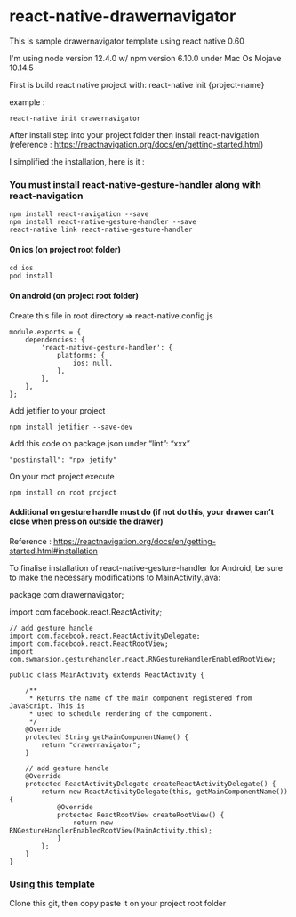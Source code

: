 # react-native-drawernavigator
This is sample drawernavigator template using react native 0.60

I'm using node version 12.4.0 w/ npm version 6.10.0 under Mac Os Mojave 10.14.5

First is build react native project with: 
    react-native init {project-name}

example : 

    react-native init drawernavigator


After install step into your project folder then install react-navigation (reference : https://reactnavigation.org/docs/en/getting-started.html)

I simplified the installation, here is it : 

### You must install react-native-gesture-handler along with react-navigation

    npm install react-navigation --save 
    npm install react-native-gesture-handler --save
    react-native link react-native-gesture-handler

#### On ios (on project root folder)

    cd ios
    pod install


#### On android (on project root folder)

Create this file in root directory => react-native.config.js

    module.exports = { 
        dependencies: { 
            'react-native-gesture-handler': { 
                platforms: { 
                    ios: null, 
                }, 
            }, 
        }, 
    };


Add jetifier to your project

    npm install jetifier --save-dev

Add this code on package.json under “lint”: “xxx”

    "postinstall": "npx jetify"

On your root project execute

    npm install on root project

#### Additional on gesture handle must do (if not do this, your drawer can’t close when press on outside the drawer)
Reference : https://reactnavigation.org/docs/en/getting-started.html#installation

To finalise installation of react-native-gesture-handler for Android, be sure to make the necessary modifications to MainActivity.java:


package com.drawernavigator;

import com.facebook.react.ReactActivity;

    // add gesture handle
    import com.facebook.react.ReactActivityDelegate;
    import com.facebook.react.ReactRootView;
    import com.swmansion.gesturehandler.react.RNGestureHandlerEnabledRootView;

    public class MainActivity extends ReactActivity {

        /**
         * Returns the name of the main component registered from JavaScript. This is
         * used to schedule rendering of the component.
         */
        @Override
        protected String getMainComponentName() {
            return "drawernavigator";
        }

        // add gesture handle
        @Override
        protected ReactActivityDelegate createReactActivityDelegate() {
            return new ReactActivityDelegate(this, getMainComponentName()) {
                @Override
                protected ReactRootView createRootView() {
                    return new RNGestureHandlerEnabledRootView(MainActivity.this);
                }
            };
        }
    }


### Using this template

Clone this git, then copy paste it on your project root folder
